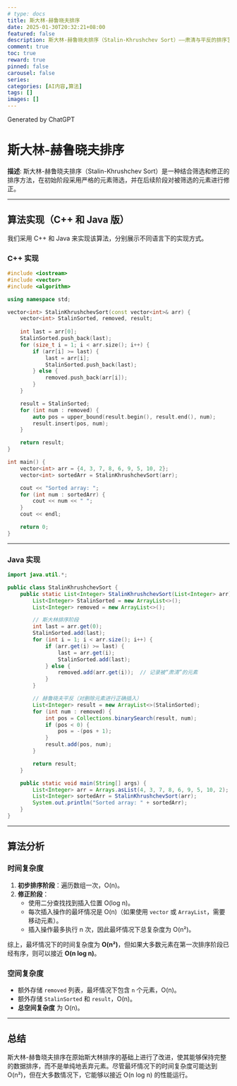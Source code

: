 ```yaml
---
# type: docs 
title: 斯大林-赫鲁晓夫排序
date: 2025-01-30T20:32:21+08:00
featured: false
description: 斯大林-赫鲁晓夫排序（Stalin-Khrushchev Sort）——肃清与平反的排序艺术
comment: true
toc: true
reward: true
pinned: false
carousel: false
series:
categories: [AI内容,算法]
tags: []
images: []
---
```


Generated by ChatGPT

# 斯大林-赫鲁晓夫排序
**描述**: 斯大林-赫鲁晓夫排序（Stalin-Khrushchev Sort）是一种结合筛选和修正的排序方法，在初始阶段采用严格的元素筛选，并在后续阶段对被筛选的元素进行修正。

---

## **算法实现（C++ 和 Java 版）**

我们采用 C++ 和 Java 来实现该算法，分别展示不同语言下的实现方式。

### **C++ 实现**
```cpp
#include <iostream>
#include <vector>
#include <algorithm>

using namespace std;

vector<int> StalinKhrushchevSort(const vector<int>& arr) {
    vector<int> StalinSorted, removed, result;
    
    int last = arr[0];
    StalinSorted.push_back(last);
    for (size_t i = 1; i < arr.size(); i++) {
        if (arr[i] >= last) {
            last = arr[i];
            StalinSorted.push_back(last);
        } else {
            removed.push_back(arr[i]);  
        }
    }

    result = StalinSorted;
    for (int num : removed) {
        auto pos = upper_bound(result.begin(), result.end(), num);
        result.insert(pos, num);
    }

    return result;
}

int main() {
    vector<int> arr = {4, 3, 7, 8, 6, 9, 5, 10, 2};
    vector<int> sortedArr = StalinKhrushchevSort(arr);

    cout << "Sorted array: ";
    for (int num : sortedArr) {
        cout << num << " ";
    }
    cout << endl;

    return 0;
}
```

---

### **Java 实现**
```java
import java.util.*;

public class StalinKhrushchevSort {
    public static List<Integer> StalinKhrushchevSort(List<Integer> arr) {
        List<Integer> StalinSorted = new ArrayList<>();
        List<Integer> removed = new ArrayList<>();

        // 斯大林排序阶段
        int last = arr.get(0);
        StalinSorted.add(last);
        for (int i = 1; i < arr.size(); i++) {
            if (arr.get(i) >= last) {
                last = arr.get(i);
                StalinSorted.add(last);
            } else {
                removed.add(arr.get(i));  // 记录被“肃清”的元素
            }
        }

        // 赫鲁晓夫平反（对删除元素进行正确插入）
        List<Integer> result = new ArrayList<>(StalinSorted);
        for (int num : removed) {
            int pos = Collections.binarySearch(result, num);
            if (pos < 0) {
                pos = -(pos + 1);
            }
            result.add(pos, num);
        }

        return result;
    }

    public static void main(String[] args) {
        List<Integer> arr = Arrays.asList(4, 3, 7, 8, 6, 9, 5, 10, 2);
        List<Integer> sortedArr = StalinKhrushchevSort(arr);
        System.out.println("Sorted array: " + sortedArr);
    }
}
```

---

## **算法分析**

### **时间复杂度**
1. **初步排序阶段**：遍历数组一次，O(n)。
2. **修正阶段**：
   - 使用二分查找找到插入位置 O(log n)。
   - 每次插入操作的最坏情况是 O(n)（如果使用 `vector` 或 `ArrayList`，需要移动元素）。
   - 插入操作最多执行 n 次，因此最坏情况下总复杂度为 O(n²)。

综上，最坏情况下的时间复杂度为 **O(n²)**，但如果大多数元素在第一次排序阶段已经有序，则可以接近 **O(n log n)**。

### **空间复杂度**
- 额外存储 `removed` 列表，最坏情况下包含 `n` 个元素，O(n)。
- 额外存储 `StalinSorted` 和 `result`，O(n)。
- **总空间复杂度** 为 O(n)。

---

## **总结**

斯大林-赫鲁晓夫排序在原始斯大林排序的基础上进行了改进，使其能够保持完整的数据排序，而不是单纯地丢弃元素。尽管最坏情况下的时间复杂度可能达到 O(n²)，但在大多数情况下，它能够以接近 O(n log n) 的性能运行。
